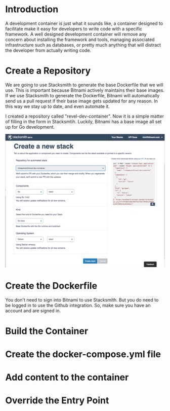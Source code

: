 # Introduction
A development container is just what it sounds like, a container designed to facilitate make it easy for developers to write code with a specific framework. A well designed development container will remove any concern about installing the framework and tools, managing associated infrastructure such as databases, or pretty much anything that will distract the developer from actually writing code.

# Create a Repository
We are going to use Stacksmith to generate the base Dockerfile that we will use. This is important because Bitnami actively maintains their base images. If we use Stacksmith to generate the Dockerfile, Bitnami will automatically send us a pull request if their base image gets updated for any reason. In this way we stay up to date, and even automate it.

I created a repository called "revel-dev-container". Now it is a simple matter of filling in the form in Stacksmtih. Luckily, Bitnami has a base image all set up for Go development.

![The Stacksmith form is completed and using the repository and the Go base image](./sm1.png)

# Create the Dockerfile
You don't need to sign into Bitnami to use Stacksmith. But you do need to be logged in to use the Github integration. So, make sure you have an account and are signed in.

# Build the Container

# Create the docker-compose.yml file

# Add content to the container

# Override the Entry Point

#
